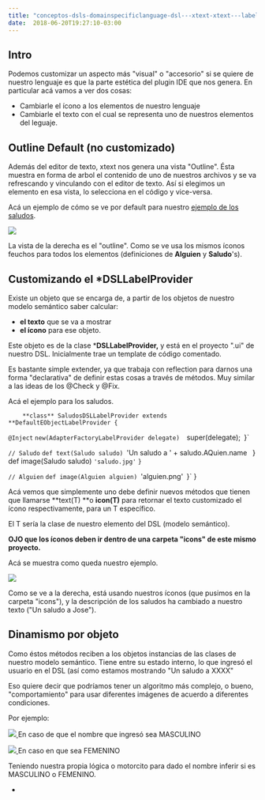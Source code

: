 ```yaml
---
title: "conceptos-dsls-domainspecificlanguage-dsl---xtext-xtext---labelprovider---iconos-y-textos"
date:  2018-06-20T19:27:10-03:00
---
```



## Intro

Podemos customizar un aspecto más "visual" o "accesorio" si se quiere de nuestro lenguaje es que la parte estética del plugin IDE que nos genera.
En particular acá vamos a ver dos cosas:

* Cambiarle el ícono a los elementos de nuestro lenguaje
* Cambiarle el texto con el cual se representa uno de nuestros elementos del leguaje.

## Outline Default (no customizado)

Además del editor de texto, xtext nos genera una vista "Outline".
Ésta muestra en forma de arbol el contenido de uno de nuestros archivos y se va refrescando y vinculando con el editor de texto. Así si elegimos un elemento en esa vista, lo selecciona en el código y vice-versa.


Acá un ejemplo de cómo se ve por default para nuestro [ejemplo de los saludos](../conceptos-dsls-domainspecificlanguage-dsl---xtext-dsl-en-xtext---saludos).



[![](https://sites.google.com/site/programacionhm/_/rsrc/1402594572730/conceptos/dsls/domainspecificlanguage/dsl---xtext/xtext---labelprovider---iconos-y-textos/saludos-outline-default.png)
](conceptos-dsls-domainspecificlanguage-dsl---xtext-xtext---labelprovider---iconos-y-textos-saludos-outline-default-png?attredirects=0)

La vista de la derecha es el "outline". 
Como se ve usa los mismos íconos feuchos para todos los elementos (definiciones de **Alguien** y **Saludo**'s).


## Customizando el *DSLLabelProvider

Existe un objeto que se encarga de, a partir de los objetos de nuestro modelo semántico saber calcular:

* **el texto** que se va a mostrar
* **el ícono** para ese objeto.

Este objeto es de la clase ***DSLLabelProvider,** y está en el proyecto ".ui" de nuestro DSL.
Inicialmente trae un template de código comentado.


Es bastante simple extender, ya que trabaja con reflection para darnos una forma "declarativa" de definir estas cosas a través de métodos.
Muy similar a las ideas de los @Check y @Fix.


Acá el ejemplo para los saludos.





        **class** SaludosDSLLabelProvider extends **DefaultEObjectLabelProvider {


 `@Inject`
 `new(AdapterFactoryLabelProvider delegate) 
 `super(delegate);`
 `}`
 
 `// Saludo`
 ` def text(Saludo saludo) 
 `'Un saludo a ' + saludo.AQuien.name `
 `}`
 ` def image(Saludo saludo) 
 `'saludo.jpg'`
 `}`
 
 `// Alguien`
 ` def image(Alguien alguien) 
 `'alguien.png'`
 `}`
        }


Acá vemos que simplemente uno debe definir nuevos métodos que tienen que llamarse **text(T) **o **icon(T)** para retornar el texto customizado el ícono respectivamente, para un T específico.


El T sería la clase de nuestro elemento del DSL (modelo semántico).


**OJO que los íconos deben ir dentro de una carpeta "icons" de este mismo proyecto.**



Acá se muestra como queda nuestro ejemplo.



[![](https://sites.google.com/site/programacionhm/_/rsrc/1402595236991/conceptos/dsls/domainspecificlanguage/dsl---xtext/xtext---labelprovider---iconos-y-textos/saludos-outline-custom.png)
](conceptos-dsls-domainspecificlanguage-dsl---xtext-xtext---labelprovider---iconos-y-textos-saludos-outline-custom-png?attredirects=0)

Como se ve a la derecha, está usando nuestros íconos (que pusimos en la carpeta "icons"), y la descripción de los saludos ha cambiado a nuestro texto ("Un saludo a Jose").


## Dinamismo por objeto

Como éstos métodos reciben a los objetos instancias de las clases de nuestro modelo semántico. Tiene entre su estado interno, lo que ingresó el usuario en el DSL (así como estamos mostrando "Un saludo a XXXX"


Eso quiere decir que podríamos tener un algoritmo más complejo, o bueno, "comportamiento" para usar diferentes imágenes de acuerdo a diferentes condiciones.


Por ejemplo:


[![](https://sites.google.com/site/programacionhm/_/rsrc/1402595541851/conceptos/dsls/domainspecificlanguage/dsl---xtext/xtext---labelprovider---iconos-y-textos/male-icon.jpg)
](conceptos-dsls-domainspecificlanguage-dsl---xtext-xtext---labelprovider---iconos-y-textos-male-icon-jpg?attredirects=0)  En caso de que el nombre que ingresó sea MASCULINO

[![](https://sites.google.com/site/programacionhm/_/rsrc/1402595575489/conceptos/dsls/domainspecificlanguage/dsl---xtext/xtext---labelprovider---iconos-y-textos/female-icon.jpg)
](conceptos-dsls-domainspecificlanguage-dsl---xtext-xtext---labelprovider---iconos-y-textos-female-icon-jpg?attredirects=0) En caso en que sea FEMENINO


Teniendo nuestra propia lógica o motorcito para dado el nombre inferir si es MASCULINO o FEMENINO.

*